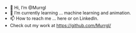 - 👋 Hi, I’m @Murrgl
- 🌱 I’m currently learning ... machine learning and animation.
- 📫 How to reach me ... here or on LinkedIn.
- Check out my work at https://github.com/Murrgl/

<!---
Murrgl/Murrgl is a ✨ special ✨ repository because its `README.md` (this file) appears on your GitHub profile.
You can click the Preview link to take a look at your changes.
--->
